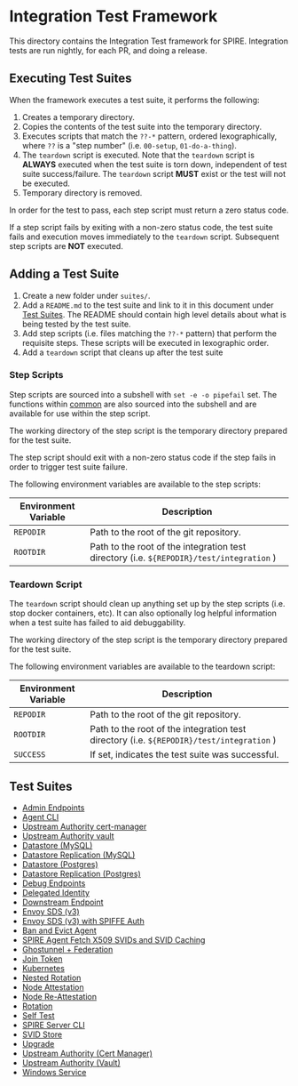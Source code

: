 # Integration Test Framework

This directory contains the Integration Test framework for SPIRE. Integration
tests are run nightly, for each PR, and doing a release.

## Executing Test Suites

When the framework executes a test suite, it performs the following:

1. Creates a temporary directory.
1. Copies the contents of the test suite into the temporary directory.
1. Executes scripts that match the `??-*` pattern, ordered lexographically,
   where `??` is a "step number" (i.e. `00-setup`, `01-do-a-thing`).
1. The `teardown` script is executed. Note that the `teardown` script is
   **ALWAYS** executed when the test suite is torn down, independent of test
   suite success/failure. The `teardown` script **MUST** exist or the test will
   not be executed.
1. Temporary directory is removed.

In order for the test to pass, each step script must return a zero status code.

If a step script fails by exiting with a non-zero status code, the test suite
fails and execution moves immediately to the `teardown` script. Subsequent step
scripts are **NOT** executed.

## Adding a Test Suite

1. Create a new folder under `suites/`.
1. Add a `README.md` to the test suite and link to it in this document under
   [Test Suites](#test-suites). The README should contain high level details
   about what is being tested by the test suite.
1. Add step scripts (i.e. files matching the `??-*` pattern) that perform the
   requisite steps. These scripts will be executed in lexographic order.
1. Add a `teardown` script that cleans up after the test suite

### Step Scripts

Step scripts are sourced into a subshell with `set -e -o pipefail` set. The
functions within [common](./common) are also sourced into the subshell and
are available for use within the step script.

The working directory of the step script is the temporary directory prepared
for the test suite.

The step script should exit with a non-zero status code if the step fails in
order to trigger test suite failure.

The following environment variables are available to the step scripts:

| Environment Variable | Description                                                                              |
|----------------------|------------------------------------------------------------------------------------------|
| `REPODIR`            | Path to the root of the git repository.                                                  |
| `ROOTDIR`            | Path to the root of the integration test directory (i.e. `${REPODIR}/test/integration` ) |

### Teardown Script

The `teardown` script should clean up anything set up by the step scripts (i.e.
stop docker containers, etc). It can also optionally log helpful information
when a test suite has failed to aid debuggability.

The working directory of the step script is the temporary directory prepared
for the test suite.

The following environment variables are available to the teardown script:

| Environment Variable | Description                                                                              |
|----------------------|------------------------------------------------------------------------------------------|
| `REPODIR`            | Path to the root of the git repository.                                                  |
| `ROOTDIR`            | Path to the root of the integration test directory (i.e. `${REPODIR}/test/integration` ) |
| `SUCCESS`            | If set, indicates the test suite was successful.                                         |

## Test Suites

* [Admin Endpoints](suites/admin-endpoints/README.md)
* [Agent CLI](suites/agent-cli/README.md)
* [Upstream Authority cert-manager](suites/upstream-authority-cert-manager/README.md)
* [Upstream Authority vault](suites/upstream-authority-vault/README.md)
* [Datastore (MySQL)](suites/datastore-mysql/README.md)
* [Datastore Replication (MySQL)](suites/datastore-mysql-replication/README.md)
* [Datastore (Postgres)](suites/datastore-postgres/README.md)
* [Datastore Replication (Postgres)](suites/datastore-postgres-replication/README.md)
* [Debug Endpoints](suites/debug-endpoints/README.md)
* [Delegated Identity](suites/delegatedidentity/README.md)
* [Downstream Endpoint](suites/downstream-endpoints/README.md)
* [Envoy SDS (v3)](suites/envoy-sds-v3/README.md)
* [Envoy SDS (v3) with SPIFFE Auth](suites/envoy-sds-v3-spiffe-auth/README.md)
* [Ban and Evict Agent](suites/evict-agent/README.md)
* [SPIRE Agent Fetch X509 SVIDs and SVID Caching](suites/fetch-x509-svids/README.md)
* [Ghostunnel + Federation](suites/ghostunnel-federation/README.md)
* [Join Token](suites/join-token/README.md)
* [Kubernetes](suites/k8s/README.md)
* [Nested Rotation](suites/nested-rotation/README.md)
* [Node Attestation](suites/node-attestation/README.md)
* [Node Re-Attestation](suites/node-re-attestation/README.md)
* [Rotation](suites/rotation/README.md)
* [Self Test](suites/self-test/README.md)
* [SPIRE Server CLI](suites/spire-server-cli/README.md)
* [SVID Store](suites/svidstore/README.md)
* [Upgrade](suites/upgrade/README.md)
* [Upstream Authority (Cert Manager)](suites/upstream-authority-cert-manager/README.md)
* [Upstream Authority (Vault)](suites/upstream-authority-vault/README.md)
* [Windows Service](suites-windows/windows-service/README.md)

